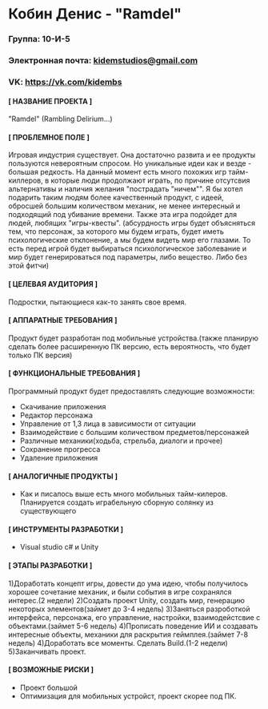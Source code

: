# Кобин Денис - "Ramdel"
### Группа: 10-И-5
### Электронная почта: kidemstudios@gmail.com
### VK: https://vk.com/kidembs
#### [ НАЗВАНИЕ ПРОЕКТА ]
"Ramdel" (Rambling Delirium...)
#### [ ПРОБЛЕМНОЕ ПОЛЕ ]
Игровая индустрия существует. Она достаточно развита и ее продукты пользуются невероятным спросом. Но уникальные идеи как и везде - большая редкость. На данный момент есть много похожих игр тайм-киллеров, в которые люди продолжают играть, по причине отсутсвия альтернативы и наличия желания "пострадать "ничем"". Я бы хотел подарить таким людям более качественный продукт, с идеей, обросшей большим количеством механик, не менее интересный и подходящий под убивание времени. Также эта игра подойдет для людей, любящих "игры-квесты". (абсурдность игры будет объясняться тем, что персонаж, за которого мы будем играть, будет иметь психологические отклонение, а мы будем видеть мир его глазами. То есть перед игрой будет выбираться психологическое заболевание и мир будет генерироваться под параметры, либо вещество. Либо без этой фитчи)
#### [ ЦЕЛЕВАЯ АУДИТОРИЯ ]
Подростки, пытающиеся как-то занять свое время.
#### [ АППАРАТНЫЕ ТРЕБОВАНИЯ ]
Продукт будет разработан под мобильные устройства.(также планирую сделать более расширенную ПК версию, есть вероятность, что будет только ПК версия)
#### [ ФУНКЦИОНАЛЬНЫЕ ТРЕБОВАНИЯ ]
Программный продукт будет предоставлять следующие возможности:
* Скачивание приложения
* Редактор персонажа
* Управление от 1,3 лица в зависимости от ситуации
* Взаимодействие с большим количеством предметов/персонажей
* Различные механики(ходьба, стрельба, диалоги и прочее)
* Сохранение прогресса
* Удаление приложения
#### [ АНАЛОГИЧНЫЕ ПРОДУКТЫ ]
* Как и писалось выше есть много мобильных тайм-килеров. Планируется создать играбельную сборную солянку из существующего
#### [ ИНСТРУМЕНТЫ РАЗРАБОТКИ ]
* Visual studio c# и Unity
#### [ ЭТАПЫ РАЗРАБОТКИ ]
1)Доработать концепт игры, довести до ума идею, чтобы получилось хорошее сочетание механик, и были события в игре сохранялся интерес.(2 недели)
2)Создать проект Unity, создать мир, генерацию некоторых элементов(займет до 3-4 недель)
3)Заняться разроботкой интерфейса, персонажа, его управление, настройки, взаимодейстсвие с объектами.(займет 5-6 недель)
4)Прописать поведение ИИ и создавать интересные объекты, механики для раскрытия геймплея.(займет 7-8 недель)
4)Доработать все моменты. Сделать Build.(1-2 недели)
5)Заканчивать проект.

#### [ ВОЗМОЖНЫЕ РИСКИ ]
* Проект большой
* Оптимизация для мобильных устройст, проект скорее под ПК.
